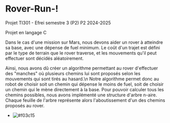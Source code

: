 # Rover-Run-!
Projet TI301 - Efrei semestre 3 (P2)
P2 2024-2025

Projet en langage C

Dans le cas d'une mission sur Mars, nous devons aider un rover à atteindre sa base, avec une dépense de fuel minimum.
Le coût d'un trajet est défini par le type de terrain que le rover traverse, et les mouvements qu'il peut effectuer sont décidés aléatoirement.

Ainsi, nous avons dû créer un algorithme permettant au rover d'effectuer des "manches" où plusieurs chemins lui sont proposés selon les mouvements qui sont tirés au hasard.\n
Notre algorithme permet donc au robot de choisir soit un chemin qui dépense le moins de fuel, soit de choisir un chemin qui le mène directement à la base.
Pour pouvoir calculer tous les chemins possibles, nous avons implémenté une structure d'arbre n-aire.
Chaque feuille de l'arbre représente alors l'aboutissement d'un des chemins proposés au rover.

- ![#f03c15](mqklsdjfq)
